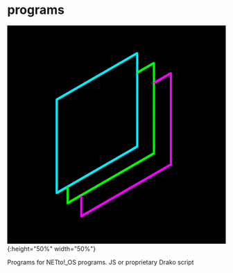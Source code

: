 # programs
![plot](./dec/decprograms.png){:height="50%" width="50%"}


Programs for NETto!_OS programs. JS or proprietary Drako script
